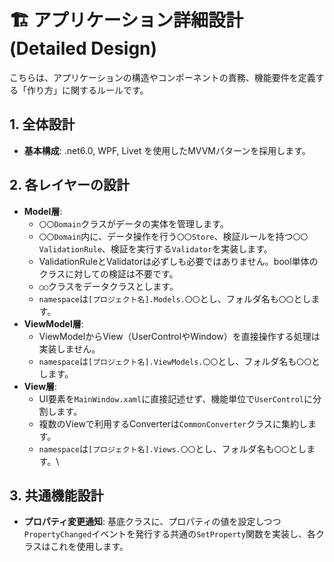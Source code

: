 # 🏗️ アプリケーション詳細設計 (Detailed Design)

こちらは、アプリケーションの構造やコンポーネントの責務、機能要件を定義する「作り方」に関するルールです。

## 1\. 全体設計

  - **基本構成**: .net6.0, WPF, Livet を使用したMVVMパターンを採用します。

## 2\. 各レイヤーの設計

  - **Model層**:
      - `〇〇Domain`クラスがデータの実体を管理します。
      - `〇〇Domain`内に、データ操作を行う`〇〇Store`、検証ルールを持つ`〇〇ValidationRule`、検証を実行する`Validator`を実装します。
      - ValidationRuleとValidatorは必ずしも必要ではありません。bool単体のクラスに対しての検証は不要です。
      - `◯◯`クラスをデータクラスとします。
      - `namespace`は`[プロジェクト名].Models.〇〇`とし、フォルダ名も`〇〇`とします。
  - **ViewModel層**:
      - ViewModelからView（UserControlやWindow）を直接操作する処理は実装しません。
      - `namespace`は`[プロジェクト名].ViewModels.〇〇`とし、フォルダ名も`〇〇`とします。
  - **View層**:
      - UI要素を`MainWindow.xaml`に直接記述せず、機能単位で`UserControl`に分割します。
      - 複数のViewで利用するConverterは`CommonConverter`クラスに集約します。
      - `namespace`は`[プロジェクト名].Views.〇〇`とし、フォルダ名も`〇〇`とします。\

## 3\. 共通機能設計

  - **プロパティ変更通知**: 基底クラスに、プロパティの値を設定しつつ`PropertyChanged`イベントを発行する共通の`SetProperty`関数を実装し、各クラスはこれを使用します。